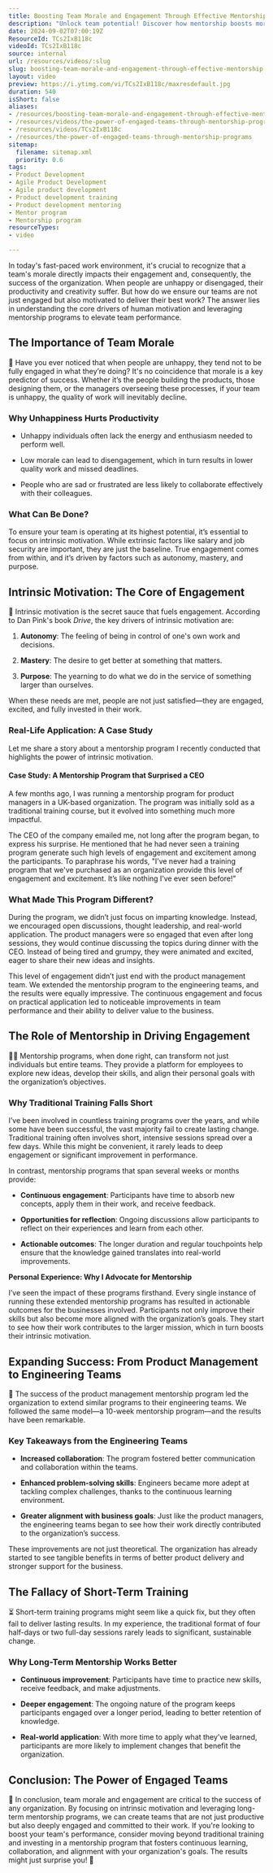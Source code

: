 ```yaml
---
title: Boosting Team Morale and Engagement Through Effective Mentorship Programs
description: "Unlock team potential! Discover how mentorship boosts morale, engagement, and success in organisations. Transform your team's future today! \U0001F31F\U0001F680"
date: 2024-09-02T07:00:19Z
ResourceId: TCs2IxB118c
videoId: TCs2IxB118c
source: internal
url: /resources/videos/:slug
slug: boosting-team-morale-and-engagement-through-effective-mentorship-programs
layout: video
preview: https://i.ytimg.com/vi/TCs2IxB118c/maxresdefault.jpg
duration: 540
isShort: false
aliases:
- /resources/boosting-team-morale-and-engagement-through-effective-mentorship-programs
- /resources/videos/the-power-of-engaged-teams-through-mentorship-programs
- /resources/videos/TCs2IxB118c
- /resources/the-power-of-engaged-teams-through-mentorship-programs
sitemap:
  filename: sitemap.xml
  priority: 0.6
tags:
- Product Development
- Agile Product Development
- Agile product development
- Product development training
- Product development mentoring
- Mentor program
- Mentorship program
resourceTypes:
- video

---
```

In today's fast-paced work environment, it's crucial to recognize that a team's morale directly impacts their engagement and, consequently, the success of the organization. When people are unhappy or disengaged, their productivity and creativity suffer. But how do we ensure our teams are not just engaged but also motivated to deliver their best work? The answer lies in understanding the core drivers of human motivation and leveraging mentorship programs to elevate team performance.

## **The Importance of Team Morale**

🤔 Have you ever noticed that when people are unhappy, they tend not to be fully engaged in what they’re doing? It's no coincidence that morale is a key predictor of success. Whether it’s the people building the products, those designing them, or the managers overseeing these processes, if your team is unhappy, the quality of work will inevitably decline.

### **Why Unhappiness Hurts Productivity**

- Unhappy individuals often lack the energy and enthusiasm needed to perform well.

- Low morale can lead to disengagement, which in turn results in lower quality work and missed deadlines.

- People who are sad or frustrated are less likely to collaborate effectively with their colleagues.

### **What Can Be Done?**

To ensure your team is operating at its highest potential, it’s essential to focus on intrinsic motivation. While extrinsic factors like salary and job security are important, they are just the baseline. True engagement comes from within, and it’s driven by factors such as autonomy, mastery, and purpose.

## **Intrinsic Motivation: The Core of Engagement**

🔑 Intrinsic motivation is the secret sauce that fuels engagement. According to Dan Pink's book _Drive_, the key drivers of intrinsic motivation are:

1. **Autonomy**: The feeling of being in control of one's own work and decisions.

3. **Mastery**: The desire to get better at something that matters.

5. **Purpose**: The yearning to do what we do in the service of something larger than ourselves.

When these needs are met, people are not just satisfied—they are engaged, excited, and fully invested in their work.

### **Real-Life Application: A Case Study**

Let me share a story about a mentorship program I recently conducted that highlights the power of intrinsic motivation.

#### **Case Study: A Mentorship Program that Surprised a CEO**

A few months ago, I was running a mentorship program for product managers in a UK-based organization. The program was initially sold as a traditional training course, but it evolved into something much more impactful.

The CEO of the company emailed me, not long after the program began, to express his surprise. He mentioned that he had never seen a training program generate such high levels of engagement and excitement among the participants. To paraphrase his words, "I’ve never had a training program that we've purchased as an organization provide this level of engagement and excitement. It’s like nothing I’ve ever seen before!"

### **What Made This Program Different?**

During the program, we didn’t just focus on imparting knowledge. Instead, we encouraged open discussions, thought leadership, and real-world application. The product managers were so engaged that even after long sessions, they would continue discussing the topics during dinner with the CEO. Instead of being tired and grumpy, they were animated and excited, eager to share their new ideas and insights.

This level of engagement didn’t just end with the product management team. We extended the mentorship program to the engineering teams, and the results were equally impressive. The continuous engagement and focus on practical application led to noticeable improvements in team performance and their ability to deliver value to the business.

## **The Role of Mentorship in Driving Engagement**

🧑‍🏫 Mentorship programs, when done right, can transform not just individuals but entire teams. They provide a platform for employees to explore new ideas, develop their skills, and align their personal goals with the organization’s objectives.

### **Why Traditional Training Falls Short**

I’ve been involved in countless training programs over the years, and while some have been successful, the vast majority fail to create lasting change. Traditional training often involves short, intensive sessions spread over a few days. While this might be convenient, it rarely leads to deep engagement or significant improvement in performance.

In contrast, mentorship programs that span several weeks or months provide:

- **Continuous engagement**: Participants have time to absorb new concepts, apply them in their work, and receive feedback.

- **Opportunities for reflection**: Ongoing discussions allow participants to reflect on their experiences and learn from each other.

- **Actionable outcomes**: The longer duration and regular touchpoints help ensure that the knowledge gained translates into real-world improvements.

**Personal Experience: Why I Advocate for Mentorship**

I’ve seen the impact of these programs firsthand. Every single instance of running these extended mentorship programs has resulted in actionable outcomes for the businesses involved. Participants not only improve their skills but also become more aligned with the organization’s goals. They start to see how their work contributes to the larger mission, which in turn boosts their intrinsic motivation.

## **Expanding Success: From Product Management to Engineering Teams**

🚀 The success of the product management mentorship program led the organization to extend similar programs to their engineering teams. We followed the same model—a 10-week mentorship program—and the results have been remarkable.

### **Key Takeaways from the Engineering Teams**

- **Increased collaboration**: The program fostered better communication and collaboration within the teams.

- **Enhanced problem-solving skills**: Engineers became more adept at tackling complex challenges, thanks to the continuous learning environment.

- **Greater alignment with business goals**: Just like the product managers, the engineering teams began to see how their work directly contributed to the organization’s success.

These improvements are not just theoretical. The organization has already started to see tangible benefits in terms of better product delivery and stronger support for the business.

## **The Fallacy of Short-Term Training**

⏳ Short-term training programs might seem like a quick fix, but they often fail to deliver lasting results. In my experience, the traditional format of four half-days or two full-day sessions rarely leads to significant, sustainable change.

### **Why Long-Term Mentorship Works Better**

- **Continuous improvement**: Participants have time to practice new skills, receive feedback, and make adjustments.

- **Deeper engagement**: The ongoing nature of the program keeps participants engaged over a longer period, leading to better retention of knowledge.

- **Real-world application**: With more time to apply what they’ve learned, participants are more likely to implement changes that benefit the organization.

## **Conclusion: The Power of Engaged Teams**

🎯 In conclusion, team morale and engagement are critical to the success of any organization. By focusing on intrinsic motivation and leveraging long-term mentorship programs, we can create teams that are not just productive but also deeply engaged and committed to their work. If you're looking to boost your team's performance, consider moving beyond traditional training and investing in a mentorship program that fosters continuous learning, collaboration, and alignment with your organization's goals. The results might just surprise you! 🌟

